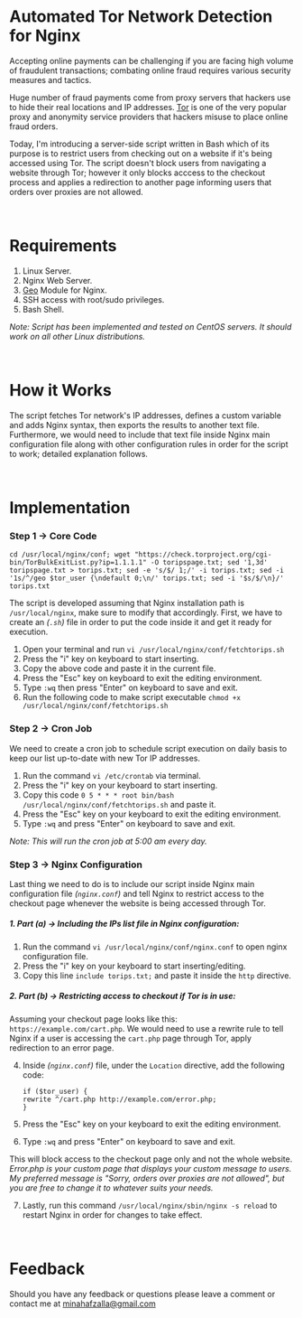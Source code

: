 # Automated Tor Network Detection for Nginx
Accepting online payments can be challenging if you are facing high volume of fraudulent transactions; combating online fraud requires various security measures and tactics.

Huge number of fraud payments come from proxy servers that hackers use to hide their real locations and IP addresses. [Tor](https://www.torproject.org/) is one of the very popular proxy and anonymity service providers that hackers misuse to place online fraud orders.

Today, I'm introducing a server-side script written in Bash which of its purpose is to restrict users from checking out on a website if it's being accessed using Tor. The script doesn't block users from navigating a website through Tor; however it only blocks acccess to the checkout process and applies a redirection to another page informing users that orders over proxies are not allowed.

<br />

# Requirements
1. Linux Server.
2. Nginx Web Server.
3. [Geo](http://nginx.org/en/docs/http/ngx_http_geo_module.html) Module for Nginx.
4. SSH access with root/sudo privileges. 
5. Bash Shell. 

*Note: Script has been implemented and tested on CentOS servers. It should work on all other Linux distributions.*

<br />

# How it Works
The script fetches Tor network's IP addresses, defines a custom variable and adds Nginx syntax, then exports the results to another text file. Furthermore, we would need to include that text file inside Nginx main configuration file along with other configuration rules in order for the script to work; detailed explanation follows.

<br />

# Implementation

### Step 1 → Core Code
```shell
cd /usr/local/nginx/conf; wget "https://check.torproject.org/cgi-bin/TorBulkExitList.py?ip=1.1.1.1" -O toripspage.txt; sed '1,3d' toripspage.txt > torips.txt; sed -e 's/$/ 1;/' -i torips.txt; sed -i '1s/^/geo $tor_user {\ndefault 0;\n/' torips.txt; sed -i '$s/$/\n}/' torips.txt
```
The script is developed assuming that Nginx installation path is `/usr/local/nginx`, make sure to modify that accordingly. First, we have to create an *(`.sh`)* file in order to put the code inside it and get it ready for execution.

1. Open your terminal and run `vi /usr/local/nginx/conf/fetchtorips.sh`
2. Press the "i" key on keyboard to start inserting.
3. Copy the above code and paste it in the current file.
4. Press the "Esc" key on keyboard to exit the editing environment.
5. Type `:wq` then press "Enter" on keyboard to save and exit.
6. Run the following code to make script executable `chmod +x /usr/local/nginx/conf/fetchtorips.sh`


### Step 2 → Cron Job
We need to create a cron job to schedule script execution on daily basis to keep our list up-to-date with new Tor IP addresses.

1. Run the command `vi /etc/crontab` via terminal.
2. Press the "i" key on your keyboard to start inserting.
3. Copy this code `0 5 * * * root bin/bash /usr/local/nginx/conf/fetchtorips.sh` and paste it.
4. Press the "Esc" key on your keyboard to exit the editing environment.
5. Type `:wq` and press "Enter" on keyboard to save and exit.

*Note: This will run the cron job at 5:00 am every day.*


### Step 3 → Nginx Configuration
Last thing we need to do is to include our script inside Nginx main configuration file *(`nginx.conf`)* and tell Nginx to restrict access to the checkout page whenever the website is being accessed through Tor.

##### 1. Part (a) → Including the IPs list file in Nginx configuration:
   1. Run the command `vi /usr/local/nginx/conf/nginx.conf` to open nginx configuration file.
   2. Press the "i" key on your keyboard to start inserting/editing.
   3. Copy this line `include torips.txt;` and paste it inside the `http` directive.

##### 2. Part (b) → Restricting access to checkout if Tor is in use:

Assuming your checkout page looks like this: `https://example.com/cart.php`. We would need to use a rewrite rule to tell Nginx if a user is accessing the `cart.php` page through Tor, apply redirection to an error page.

   4. Inside *(`nginx.conf`)* file, under the `Location` directive, add the following code:
   
          if ($tor_user) {
          rewrite ^/cart.php http://example.com/error.php;
          }
          
   5. Press the "Esc" key on your keyboard to exit the editing environment.
   6. Type `:wq` and press "Enter" on keyboard to save and exit.
          
This will block access to the checkout page only and not the whole website. 
*Error.php is your custom page that displays your custom message to users. My preferred message is "Sorry, orders over proxies are not allowed", but you are free to change it to whatever suits your needs.*

   7. Lastly, run this command `/usr/local/nginx/sbin/nginx -s reload` to restart Nginx in order for changes to take effect.

<br />

# Feedback
Should you have any feedback or questions please leave a comment or contact me at minahafzalla@gmail.com
